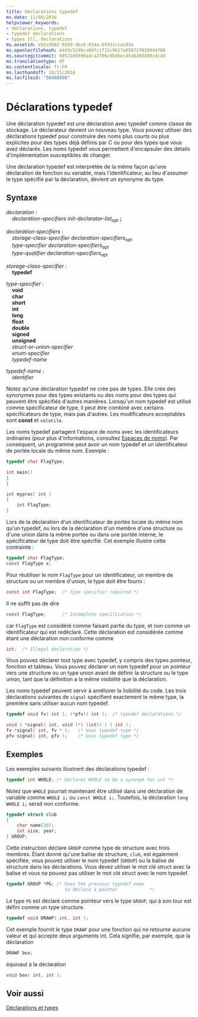 ```yaml
---
title: Déclarations typedef
ms.date: 11/04/2016
helpviewer_keywords:
- declarations, typedef
- typedef declarations
- types [C], declarations
ms.assetid: e92a3b82-9269-4bc6-834a-6f431ccac83e
ms.openlocfilehash: 6493c5240ca66fc1f12c9617e05072f8399d4786
ms.sourcegitcommit: 6052185696adca270bc9bdbec45a626dd89cdcdd
ms.translationtype: HT
ms.contentlocale: fr-FR
ms.lasthandoff: 10/31/2018
ms.locfileid: "50468898"
---
```

# <a name="typedef-declarations"></a>Déclarations typedef

Une déclaration typedef est une déclaration avec typedef comme classe de stockage. Le déclarateur devient un nouveau type. Vous pouvez utiliser des déclarations typedef pour construire des noms plus courts ou plus explicites pour des types déjà définis par C ou pour des types que vous avez déclarés. Les noms typedef vous permettent d'encapsuler des détails d'implémentation susceptibles de changer.

Une déclaration typedef est interprétée de la même façon qu'une déclaration de fonction ou variable, mais l'identificateur, au lieu d'assumer le type spécifié par la déclaration, devient un synonyme du type.

## <a name="syntax"></a>Syntaxe

*declaration* :<br/>
&nbsp;&nbsp;&nbsp;&nbsp;*declaration-specifiers init-declarator-list*<sub>opt</sub> **;**

*declaration-specifiers* :<br/>
&nbsp;&nbsp;&nbsp;&nbsp;*storage-class-specifier declaration-specifiers*<sub>opt</sub> <br/>
&nbsp;&nbsp;&nbsp;&nbsp;*type-specifier declaration-specifiers*<sub>opt</sub> <br/>
&nbsp;&nbsp;&nbsp;&nbsp;*type-qualifier declaration-specifiers*<sub>opt</sub>

*storage-class-specifier* :<br/>
&nbsp;&nbsp;&nbsp;&nbsp;**typedef**

*type-specifier* :<br/>
&nbsp;&nbsp;&nbsp;&nbsp;**void**<br/>
&nbsp;&nbsp;&nbsp;&nbsp;**char**<br/>
&nbsp;&nbsp;&nbsp;&nbsp;**short**<br/>
&nbsp;&nbsp;&nbsp;&nbsp;**int**<br/>
&nbsp;&nbsp;&nbsp;&nbsp;**long**<br/>
&nbsp;&nbsp;&nbsp;&nbsp;**float**<br/>
&nbsp;&nbsp;&nbsp;&nbsp;**double**<br/>
&nbsp;&nbsp;&nbsp;&nbsp;**signed**<br/>
&nbsp;&nbsp;&nbsp;&nbsp;**unsigned**<br/>
&nbsp;&nbsp;&nbsp;&nbsp;*struct-or-union-specifier*<br/>
&nbsp;&nbsp;&nbsp;&nbsp;*enum-specifier*<br/>
&nbsp;&nbsp;&nbsp;&nbsp;*typedef-name*

*typedef-name* :<br/>
&nbsp;&nbsp;&nbsp;&nbsp;*identifier*

Notez qu'une déclaration typedef ne crée pas de types. Elle crée des synonymes pour des types existants ou des noms pour des types qui peuvent être spécifiés d'autres manières. Lorsqu'un nom typedef est utilisé comme spécificateur de type, il peut être combiné avec certains spécificateurs de type, mais pas d'autres. Les modificateurs acceptables sont **const** et `volatile`.

Les noms typedef partagent l'espace de noms avec les identificateurs ordinaires (pour plus d'informations, consultez [Espaces de noms](../c-language/name-spaces.md)). Par conséquent, un programme peut avoir un nom typedef et un identificateur de portée locale du même nom. Exemple :

```C
typedef char FlagType;

int main()
{
}

int myproc( int )
{
    int FlagType;
}
```

Lors de la déclaration d'un identificateur de portée locale du même nom qu'un typedef, ou lors de la déclaration d'un membre d'une structure ou d'une union dans la même portée ou dans une portée interne, le spécificateur de type doit être spécifié. Cet exemple illustre cette contrainte :

```C
typedef char FlagType;
const FlagType x;
```

Pour réutiliser le nom `FlagType` pour un identificateur, un membre de structure ou un membre d'union, le type doit être fourni :

```C
const int FlagType;  /* Type specifier required */
```

Il ne suffit pas de dire

```C
const FlagType;      /* Incomplete specification */
```

car `FlagType` est considéré comme faisant partie du type, et non comme un identificateur qui est redéclaré. Cette déclaration est considérée comme étant une déclaration non conforme comme

```C
int;  /* Illegal declaration */
```

Vous pouvez déclarer tout type avec typedef, y compris des types pointeur, fonction et tableau. Vous pouvez déclarer un nom typedef pour un pointeur vers une structure ou un type union avant de définir la structure ou le type union, tant que la définition a la même visibilité que la déclaration.

Les noms typedef peuvent servir à améliorer la lisibilité du code. Les trois déclarations suivantes de `signal` spécifient exactement le même type, la première sans utiliser aucun nom typedef.

```C
typedef void fv( int ), (*pfv)( int );  /* typedef declarations */

void ( *signal( int, void (*) (int)) ) ( int );
fv *signal( int, fv * );   /* Uses typedef type */
pfv signal( int, pfv );    /* Uses typedef type */
```

## <a name="examples"></a>Exemples

Les exemples suivants illustrent des déclarations typedef :

```C
typedef int WHOLE; /* Declares WHOLE to be a synonym for int */
```

Notez que `WHOLE` pourrait maintenant être utilisé dans une déclaration de variable comme `WHOLE i;` ou `const WHOLE i;`. Toutefois, la déclaration `long WHOLE i;` serait non conforme.

```C
typedef struct club
{
    char name[30];
    int size, year;
} GROUP;
```

Cette instruction déclare `GROUP` comme type de structure avec trois membres. Étant donné qu'une balise de structure, `club`, est également spécifiée, vous pouvez utiliser le nom typedef (`GROUP`) ou la balise de structure dans les déclarations. Vous devez utiliser le mot clé struct avec la balise et vous ne pouvez pas utiliser le mot clé struct avec le nom typedef.

```C
typedef GROUP *PG; /* Uses the previous typedef name
                      to declare a pointer            */
```

Le type `PG` est déclaré comme pointeur vers le type `GROUP`, qui à son tour est défini comme un type structure.

```C
typedef void DRAWF( int, int );
```

Cet exemple fournit le type `DRAWF` pour une fonction qui ne retourne aucune valeur et qui accepte deux arguments int. Cela signifie, par exemple, que la déclaration

```C
DRAWF box;
```

équivaut à la déclaration

```C
void box( int, int );
```

## <a name="see-also"></a>Voir aussi

[Déclarations et types](../c-language/declarations-and-types.md)
